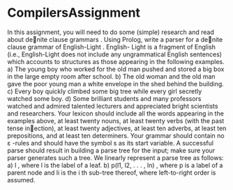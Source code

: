 # CompilersAssignment

In this assignment, you will need to do some (simple) research and read about denite clause
grammars . Using Prolog, write a parser for a denite clause grammar of English-Light . English-
Light is a fragment of English (i.e., English-Light does not include any ungrammatical English
sentences) which accounts to structures as those appearing in the following examples.
a) The young boy who worked for the old man pushed and stored a big box in the large
empty room after school.
b) The old woman and the old man gave the poor young man a white envelope in the shed
behind the building.
c) Every boy quickly climbed some big tree while every girl secretly watched some boy.
d) Some brilliant students and many professors watched and admired talented lecturers
and appreciated bright scientists and researchers.
Your lexicon should include all the words appearing in the examples above, at least twenty
nouns, at least twenty verbs (with the past tense inection), at least twenty adjectives, at least
ten adverbs, at least ten prepositions, and at least ten determiners.
Your grammar should contain no ε -rules and should have the symbol s as its start variable.
A successful parse should result in building a parse tree for the input; make sure your parser
generates such a tree. We linearly represent a parse tree as follows:
a) l , where l is the label of a leaf.
b) p(l1, l2, . . . , ln) , where p is a label of a parent node and li is the i th sub-tree thereof,
where left-to-right order is assumed.
